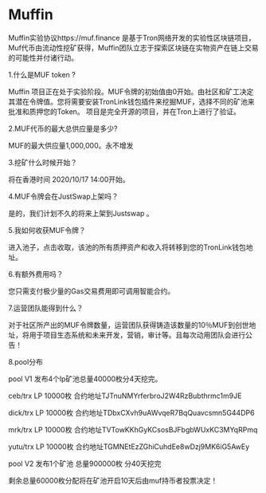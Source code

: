 # Muffin
Muffin实验协议https://muf.finance 是基于Tron网络开发的实验性区块链项目，Muf代币由流动性挖矿获得，Muffin团队立志于探索区块链在实物资产在链上交易的可能性并付诸行动。

1.什么是MUF token ?

Muffin 项目正在处于实验阶段。MUF令牌的初始值由0开始。由社区和矿工决定其潜在令牌值。您将需要安装TronLink钱包插件来挖掘MUF，选择不同的矿池来批准和质押您的Token。
项目是完全开源的项目，并在Tron上进行了验证。

2.MUF代币的最大总供应量是多少?

MUF的最大供应量1,000,000。永不增发

3.挖矿什么时候开始？

将在香港时间 2020/10/17 14:00开始。

4.MUF令牌会在JustSwap上架吗？

是的，我们计划不久的将来上架到Justswap 。

5.我如何收获MUF令牌？

进入池子，点击收取，该池的所有质押资产和收入将转移到您的TronLink钱包地址。

6.有额外费用吗？

您只需支付极少量的Gas交易费用即可调用智能合约。

7.运营团队能得到什么？

对于社区所产出的MUF令牌数量，运营团队获得铸造该数量的10％MUF到创世地址，将用于项目生态系统和未来开发，营销，审计等。且每次动用团队会进行公告！

8.pool分布

pool V1 发布4个lp矿池总量40000枚分4天挖完。

ceb/trx LP  10000枚   合约地址TJTnuNMYrferbroJ2W4RzBubthrmc1m9JE

dick/trx  LP  10000枚   合约地址TDbxCXvh9uAWvqeR7BqQuavcsmn5G44DP6

mrk/trx   LP  10000枚   合约地址TVTowKKhGyKCsosBJFbgbWUxKC3MYqRPmq

yutu/trx  LP  10000枚   合约地址TGMNEtEzZGhiCuhdEe8wDzj9MK6iG5AwEy

pool V2 发布1个矿池 总量900000枚 分40天挖完

剩余总量60000枚分配将在矿池开启10天后由muf持币者投票决定！
